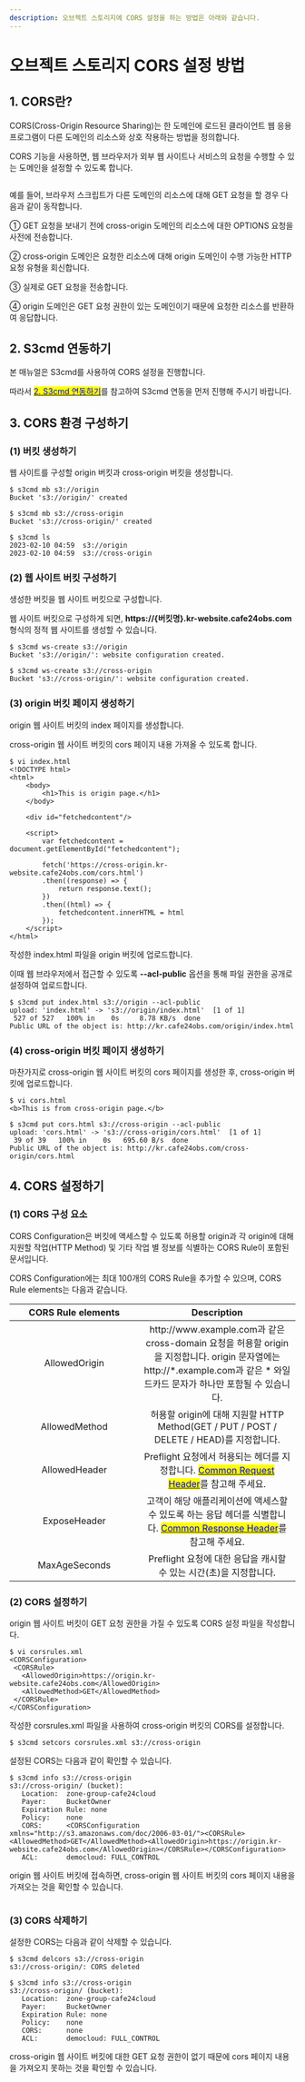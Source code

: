 ```yaml
---
description: 오브젝트 스토리지에 CORS 설정을 하는 방법은 아래와 같습니다.
---
```


# 오브젝트 스토리지 CORS 설정 방법

## 1. CORS란?

CORS(Cross-Origin Resource Sharing)는 한 도메인에 로드된 클라이언트 웹 응용 프로그램이 다른 도메인의 리소스와 상호 작용하는 방법을 정의합니다.

CORS 기능을 사용하면, 웹 브라우저가 외부 웹 사이트나 서비스의 요청을 수행할 수 있는 도메인을 설정할 수 있도록 합니다.

<div align="left">

<figure><img src="../../.gitbook/assets/cors.png" alt=""><figcaption></figcaption></figure>

</div>

예를 들어, 브라우저 스크립트가 다른 도메인의 리소스에 대해 GET 요청을 할 경우 다음과 같이 동작합니다.

① GET 요청을 보내기 전에 cross-origin 도메인의 리소스에 대한 OPTIONS 요청을 사전에 전송합니다.

② cross-origin 도메인은 요청한 리소스에 대해 origin 도메인이 수행 가능한 HTTP 요청 유형을 회신합니다.

③ 실제로 GET 요청을 전송합니다.

④ origin 도메인은 GET 요청 권한이 있는 도메인이기 때문에 요청한 리소스를 반환하여 응답합니다.







## 2. S3cmd 연동하기

본 매뉴얼은 S3cmd를 사용하여 CORS 설정을 진행합니다.

따라서 [<mark style="color:blue;">2. S3cmd 연동하기</mark>](s3cmd.md#2.-s3cmd)를 참고하여 S3cmd 연동을 먼저 진행해 주시기 바랍니다.







## 3. CORS 환경 구성하기

### (1) 버킷 생성하기

웹 사이트를 구성할 origin 버킷과 cross-origin 버킷을 생성합니다.

```shell-session
$ s3cmd mb s3://origin
Bucket 's3://origin/' created

$ s3cmd mb s3://cross-origin
Bucket 's3://cross-origin/' created

$ s3cmd ls
2023-02-10 04:59  s3://origin
2023-02-10 04:59  s3://cross-origin
```





### (2) 웹 사이트 버킷 구성하기

생성한 버킷을 웹 사이트 버킷으로 구성합니다.

웹 사이트 버킷으로 구성하게 되면, **https://{버킷명}.kr-website.cafe24obs.com** 형식의 정적 웹 사이트를 생성할 수 있습니다.

```shell-session
$ s3cmd ws-create s3://origin
Bucket 's3://origin/': website configuration created.

$ s3cmd ws-create s3://cross-origin
Bucket 's3://cross-origin/': website configuration created.
```





### (3) origin 버킷 페이지 생성하기

origin 웹 사이트 버킷의 index 페이지를 생성합니다.

cross-origin 웹 사이트 버킷의 cors 페이지 내용 가져올 수 있도록 합니다.

```shell-session
$ vi index.html
<!DOCTYPE html>
<html>
    <body>
        <h1>This is origin page.</h1>
    </body>

    <div id="fetchedcontent"/>
    
    <script>
        var fetchedcontent = document.getElementById("fetchedcontent");

        fetch('https://cross-origin.kr-website.cafe24obs.com/cors.html')
        .then((response) => {
            return response.text();
        })
        .then((html) => {
            fetchedcontent.innerHTML = html
        });
    </script>
</html>
```

작성한 index.html 파일을 origin 버킷에 업로드합니다.

이때 웹 브라우저에서 접근할 수 있도록 **--acl-public** 옵션을 통해 파일 권한을 공개로 설정하여 업로드합니다.

```shell-session
$ s3cmd put index.html s3://origin --acl-public
upload: 'index.html' -> 's3://origin/index.html'  [1 of 1]
 527 of 527   100% in    0s     8.78 KB/s  done
Public URL of the object is: http://kr.cafe24obs.com/origin/index.html
```





### (4) cross-origin 버킷 페이지 생성하기

마찬가지로 cross-origin 웹 사이트 버킷의 cors 페이지를 생성한 후, cross-origin 버킷에 업로드합니다.

```shell-session
$ vi cors.html
<b>This is from cross-origin page.</b>

$ s3cmd put cors.html s3://cross-origin --acl-public
upload: 'cors.html' -> 's3://cross-origin/cors.html'  [1 of 1]
 39 of 39   100% in    0s   695.60 B/s  done
Public URL of the object is: http://kr.cafe24obs.com/cross-origin/cors.html
```







## 4. CORS 설정하기

### (1) CORS 구성 요소

CORS Configuration은 버킷에 액세스할 수 있도록 허용할 origin과 각 origin에 대해 지원할 작업(HTTP Method) 및 기타 작업 별 정보를 식별하는 CORS Rule이 포함된 문서입니다.

CORS Configuration에는 최대 100개의 CORS Rule을 추가할 수 있으며, CORS Rule elements는 다음과 같습니다.

<table><thead><tr><th width="212" align="center">CORS Rule elements</th><th align="center">Description</th></tr></thead><tbody><tr><td align="center">AllowedOrigin</td><td align="center">http://www.example.com과 같은 cross-domain 요청을 허용할 origin을 지정합니다. origin 문자열에는 http://*.example.com과 같은 * 와일드카드 문자가 하나만 포함될 수 있습니다.</td></tr><tr><td align="center">AllowedMethod</td><td align="center">허용할 origin에 대해 지원할 HTTP Method(GET / PUT / POST / DELETE / HEAD)를 지정합니다. </td></tr><tr><td align="center">AllowedHeader</td><td align="center">Preflight 요청에서 허용되는 헤더를 지정합니다. <a href="https://docs.aws.amazon.com/ko_kr/AmazonS3/latest/API/RESTCommonRequestHeaders.html"><mark style="color:blue;">Common Request Header</mark></a>를 참고해 주세요.</td></tr><tr><td align="center">ExposeHeader</td><td align="center">고객이 해당 애플리케이션에 액세스할 수 있도록 하는 응답 헤더를 식별합니다. <a href="https://docs.aws.amazon.com/ko_kr/AmazonS3/latest/API/RESTCommonResponseHeaders.html"><mark style="color:blue;">Common Response Header</mark></a>를 참고해 주세요.</td></tr><tr><td align="center">MaxAgeSeconds</td><td align="center">Preflight 요청에 대한 응답을 캐시할 수 있는 시간(초)을 지정합니다.</td></tr></tbody></table>





### (2) CORS 설정하기

origin 웹 사이트 버킷이 GET 요청 권한을 가질 수 있도록 CORS 설정 파일을 작성합니다.

```shell-session
$ vi corsrules.xml
<CORSConfiguration>
 <CORSRule>
   <AllowedOrigin>https://origin.kr-website.cafe24obs.com</AllowedOrigin>
   <AllowedMethod>GET</AllowedMethod>
 </CORSRule>
</CORSConfiguration>
```

작성한 corsrules.xml 파일을 사용하여 cross-origin 버킷의 CORS를 설정합니다.

```shell-session
$ s3cmd setcors corsrules.xml s3://cross-origin
```

설정된 CORS는 다음과 같이 확인할 수 있습니다.

```shell-session
$ s3cmd info s3://cross-origin
s3://cross-origin/ (bucket):
   Location:  zone-group-cafe24cloud
   Payer:     BucketOwner
   Expiration Rule: none
   Policy:    none
   CORS:      <CORSConfiguration xmlns="http://s3.amazonaws.com/doc/2006-03-01/"><CORSRule><AllowedMethod>GET</AllowedMethod><AllowedOrigin>https://origin.kr-website.cafe24obs.com</AllowedOrigin></CORSRule></CORSConfiguration>
   ACL:       democloud: FULL_CONTROL
```

origin 웹 사이트 버킷에 접속하면, cross-origin 웹 사이트 버킷의 cors 페이지 내용을 가져오는 것을 확인할 수 있습니다.

<div align="left">

<figure><img src="../../.gitbook/assets/image (2).png" alt=""><figcaption></figcaption></figure>

</div>





### (3) CORS 삭제하기

설정한 CORS는 다음과 같이 삭제할 수 있습니다.

```shell-session
$ s3cmd delcors s3://cross-origin
s3://cross-origin/: CORS deleted

$ s3cmd info s3://cross-origin
s3://cross-origin/ (bucket):
   Location:  zone-group-cafe24cloud
   Payer:     BucketOwner
   Expiration Rule: none
   Policy:    none
   CORS:      none
   ACL:       democloud: FULL_CONTROL
```

cross-origin 웹 사이트 버킷에 대한 GET 요청 권한이 없기 때문에 cors 페이지 내용을 가져오지 못하는 것을 확인할 수 있습니다.

<div align="left">

<figure><img src="../../.gitbook/assets/image (1).png" alt=""><figcaption></figcaption></figure>

</div>
